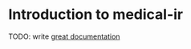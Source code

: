 # Introduction to medical-ir

TODO: write [great documentation](http://jacobian.org/writing/what-to-write/)
